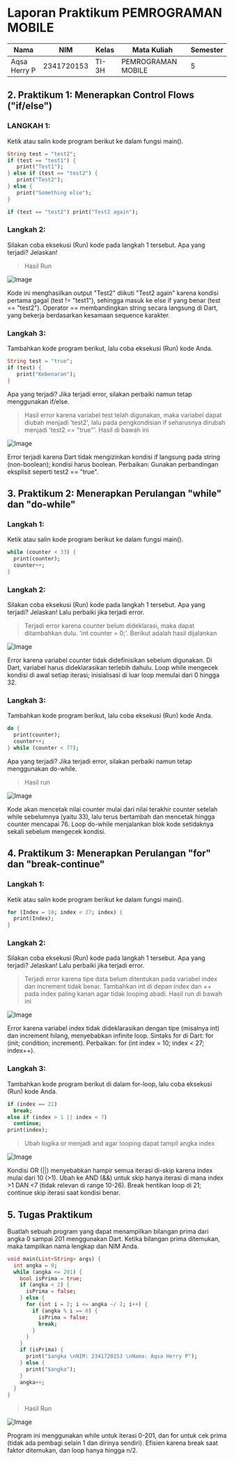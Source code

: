 # Laporan Praktikum PEMROGRAMAN MOBILE

| Nama      | NIM      | Kelas      | Mata Kuliah | Semester |
|-----------|----------|------------|-------------|----------|
| Aqsa Herry P | 2341720153 | TI-3H | PEMROGRAMAN MOBILE | 5 |

## 2. Praktikum 1: Menerapkan Control Flows ("if/else")
### LANGKAH 1:
Ketik atau salin kode program berikut ke dalam fungsi main().
~~~Dart
String test = "test2";
if (test == "test1") {
   print("Test1");
} else if (test == "test2") {
   print("Test2");
} else {
   print("Something else");
}

if (test == "test2") print("Test2 again");
~~~

### Langkah 2:
Silakan coba eksekusi (Run) kode pada langkah 1 tersebut. Apa yang terjadi? Jelaskan!

>Hasil Run

![Image](/TugasMobileWeek3/IMG/Praktikum1langkah1.png)

Kode ini menghasilkan output "Test2" diikuti "Test2 again" karena kondisi pertama gagal (test != "test1"), sehingga masuk ke else if yang benar (test == "test2"). Operator == membandingkan string secara langsung di Dart, yang bekerja berdasarkan kesamaan sequence karakter.

### Langkah 3:
Tambahkan kode program berikut, lalu coba eksekusi (Run) kode Anda.

~~~Dart
String test = "true";
if (test) {
   print("Kebenaran");
}
~~~

Apa yang terjadi? Jika terjadi error, silakan perbaiki namun tetap menggunakan if/else.

>Hasil error karena variabel test telah digunakan, maka variabel dapat diubah menjadi 'test2', lalu pada pengkondisian if seharusnya dirubah menjadi 'test2 == "true"'. Hasil di bawah ini

![Image](/TugasMobileWeek3/IMG/Praktikum1langkah3.png)

Error terjadi karena Dart tidak mengizinkan kondisi if langsung pada string (non-boolean); kondisi harus boolean. Perbaikan: Gunakan perbandingan eksplisit seperti test2 == "true".

## 3. Praktikum 2: Menerapkan Perulangan "while" dan "do-while"
### Langkah 1:
Ketik atau salin kode program berikut ke dalam fungsi main().

~~~Dart
while (counter < 33) {
  print(counter);
  counter++;
}
~~~

### Langkah 2:
Silakan coba eksekusi (Run) kode pada langkah 1 tersebut. Apa yang terjadi? Jelaskan! Lalu perbaiki jika terjadi error.

>Terjadi error karena counter belum dideklarasi, maka dapat ditambahkan dulu. 'int counter = 0;'. Berikut adalah hasil dijalankan

![Image](/TugasMobileWeek3/IMG/Praktikum2langkah2.png)

Error karena variabel counter tidak didefinisikan sebelum digunakan. Di Dart, variabel harus dideklarasikan terlebih dahulu. Loop while mengecek kondisi di awal setiap iterasi; inisialisasi di luar loop memulai dari 0 hingga 32.

### Langkah 3:
Tambahkan kode program berikut, lalu coba eksekusi (Run) kode Anda.

~~~Dart
do {
  print(counter);
  counter++;
} while (counter < 77);
~~~

Apa yang terjadi? Jika terjadi error, silakan perbaiki namun tetap menggunakan do-while.

>Hasil run

![Image](/TugasMobileWeek3/IMG/Praktikum2langkah3.png)

Kode akan mencetak nilai counter mulai dari nilai terakhir counter setelah while sebelumnya (yaitu 33), lalu terus bertambah dan mencetak hingga counter mencapai 76. Loop do-while menjalankan blok kode setidaknya sekali sebelum mengecek kondisi.

## 4. Praktikum 3: Menerapkan Perulangan "for" dan "break-continue"
### Langkah 1:
Ketik atau salin kode program berikut ke dalam fungsi main().

~~~Dart
for (Index = 10; index < 27; index) {
  print(Index);
}
~~~

### Langkah 2:
Silakan coba eksekusi (Run) kode pada langkah 1 tersebut. Apa yang terjadi? Jelaskan! Lalu perbaiki jika terjadi error.

>Terjadi error karena tipe data belum ditentukan pada variabel index dan increment tidak benar. Tambahkan int di depan index dan ++ pada index paling kanan agar tidak looping abadi. Hasil run di bawah ini

![Image](/TugasMobileWeek3/IMG/Praktikum3langkah2.png)

Error karena variabel index tidak dideklarasikan dengan tipe (misalnya int) dan increment hilang, menyebabkan infinite loop. Sintaks for di Dart: for (init; condition; increment). Perbaikan: for (int index = 10; index < 27; index++).

### Langkah 3:
Tambahkan kode program berikut di dalam for-loop, lalu coba eksekusi (Run) kode Anda.

~~~dart
if (index == 21)
  break;
else if (index > 1 || index < 7)
  continue;
print(index);
~~~

>Ubah logika or menjadi and agar looping dapat tampil angka index

![Image](/TugasMobileWeek3/IMG/Praktikum3langkah3.png)

Kondisi OR (||) menyebabkan hampir semua iterasi di-skip karena index mulai dari 10 (>1). Ubah ke AND (&&) untuk skip hanya iterasi di mana index >1 DAN <7 (tidak relevan di range 10-26). Break hentikan loop di 21; continue skip iterasi saat kondisi benar.

## 5. Tugas Praktikum
Buatlah sebuah program yang dapat menampilkan bilangan prima dari angka 0 sampai 201 menggunakan Dart. Ketika bilangan prima ditemukan, maka tampilkan nama lengkap dan NIM Anda.

~~~Dart
void main(List<String> args) {
  int angka = 0;
  while (angka <= 201) {
    bool isPrima = true;
    if (angka < 2) {
      isPrima = false;
    } else {
      for (int i = 2; i <= angka ~/ 2; i++) {
        if (angka % i == 0) {
          isPrima = false;
          break;
        }
      }
    }
    if (isPrima) {
      print("$angka \nNIM: 2341720153 \nNama: Aqsa Herry P");
    } else {
      print("$angka");
    }
    angka++;
  }
}
~~~

>Hasil Run

![Image](/TugasMobileWeek3/IMG/TugasPraktikum.png)

Program ini menggunakan while untuk iterasi 0-201, dan for untuk cek prima (tidak ada pembagi selain 1 dan dirinya sendiri). Efisien karena break saat faktor ditemukan, dan loop hanya hingga n/2.
